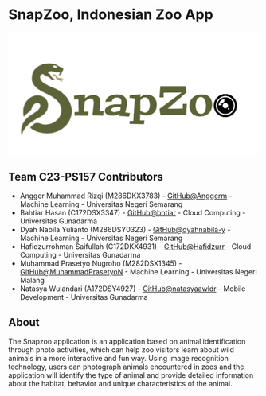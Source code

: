 <!-- # SnapZoo-MachineLearning
This is the part of Machine Learning SnapZoo Capstone -->

# SnapZoo, Indonesian Zoo App
![Logo](https://github.com/SnapZoo-Bangkit-2023/SnapZoo-Documentation/blob/4511c887a89e19c8e245eb24d5dfcf85c88e2dcc/Logo_SnapZoo.png)
## Team C23-PS157 Contributors
* Angger Muhammad Rizqi (M286DKX3783) - [GitHub@Anggerm](https://github.com/Anggerm) - Machine Learning - Universitas Negeri Semarang
* Bahtiar Hasan (C172DSX3347) - [GitHub@bhtiar](https://github.com/bhtiar) - Cloud Computing - Universitas Gunadarma
* Dyah Nabila Yulianto (M286DSY0323) - [GitHub@dyahnabila-y](https://github.com/dyahnabila-y) - Machine Learning - Universitas Negeri Semarang
* Hafidzurrohman Saifullah (C172DKX4931) - [GitHub@Hafidzurr](https://github.com/Hafidzurr) - Cloud Computing - Universitas Gunadarma
* Muhammad Prasetyo Nugroho (M282DSX1345) - [GitHub@MuhammadPrasetyoN](https://github.com/MuhammadPrasetyoN) - Machine Learning - Universitas Negeri Malang
* Natasya Wulandari (A172DSY4927) - [GitHub@natasyaawldr](https://github.com/natasyaawldr) - Mobile Development - Universitas Gunadarma

## About
The Snapzoo application is an application based on animal identification through photo activities, which can help zoo visitors learn about wild animals in a more interactive and fun way. Using image recognition technology, users can photograph animals encountered in zoos and the application will identify the type of animal and provide detailed information about the habitat, behavior and unique characteristics of the animal.
